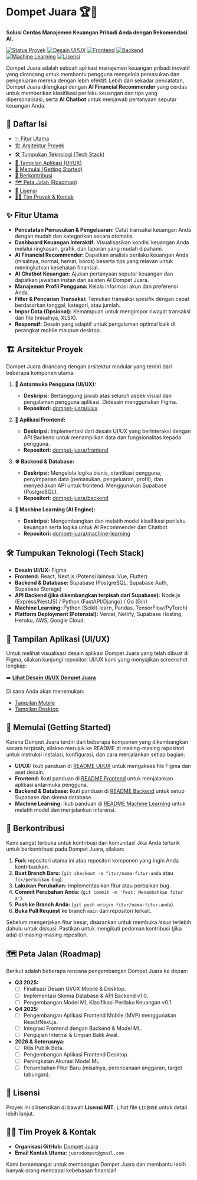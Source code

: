 # Dompet Juara 🏆💸

**Solusi Cerdas Manajemen Keuangan Pribadi Anda dengan Rekomendasi AI.**

[![Status Proyek](https://img.shields.io/badge/Status-Pengembangan%20Aktif-brightgreen.svg)](https://github.com/dompet-juara)
[![Desain UI/UX](https://img.shields.io/badge/Desain-Figma-blueviolet.svg)](https://github.com/dompet-juara/uiux)
[![Frontend](https://img.shields.io/badge/Frontend-React%20%7C%20Next.js-cyan.svg)](https://github.com/dompet-juara/frontend)
[![Backend](https://img.shields.io/badge/Backend-Supabase-3979FF.svg)](https://github.com/dompet-juara/backend)
[![Machine Learning](https://img.shields.io/badge/AI%20Engine-Python-yellow.svg)](https://github.com/dompet-juara/machine-learning)
[![Lisensi](https://img.shields.io/badge/Lisensi-MIT-blue.svg)](LICENSE)

Dompet Juara adalah sebuah aplikasi manajemen keuangan pribadi inovatif yang dirancang untuk membantu pengguna mengelola pemasukan dan pengeluaran mereka dengan lebih efektif. Lebih dari sekadar pencatatan, Dompet Juara dilengkapi dengan **AI Financial Recommender** yang cerdas untuk memberikan klasifikasi perilaku keuangan dan tips yang dipersonalisasi, serta **AI Chatbot** untuk menjawab pertanyaan seputar keuangan Anda.

## 📖 Daftar Isi

*   [✨ Fitur Utama](#-fitur-utama)
*   [🏗️ Arsitektur Proyek](#️-arsitektur-proyek)
*   [🛠️ Tumpukan Teknologi (Tech Stack)](#️-tumpukan-teknologi)
*   [🎨 Tampilan Aplikasi (UI/UX)](#-tampilan-aplikasi-uiux)
*   [🚀 Memulai (Getting Started)](#-memulai-getting-started)
*   [🤝 Berkontribusi](#-berkontribusi)
*   [🗺️ Peta Jalan (Roadmap)](#️-peta-jalan-roadmap)
*   [📜 Lisensi](#-lisensi)
*   [🧑‍💻 Tim Proyek & Kontak](#-tim-proyek--kontak)

## ✨ Fitur Utama

*   **Pencatatan Pemasukan & Pengeluaran:** Catat transaksi keuangan Anda dengan mudah dan kategorikan secara otomatis.
*   **Dashboard Keuangan Interaktif:** Visualisasikan kondisi keuangan Anda melalui ringkasan, grafik, dan laporan yang mudah dipahami.
*   **AI Financial Recommender:** Dapatkan analisis perilaku keuangan Anda (misalnya, normal, hemat, boros) beserta tips yang relevan untuk meningkatkan kesehatan finansial.
*   **AI Chatbot Keuangan:** Ajukan pertanyaan seputar keuangan dan dapatkan jawaban instan dari asisten AI Dompet Juara.
*   **Manajemen Profil Pengguna:** Kelola informasi akun dan preferensi Anda.
*   **Filter & Pencarian Transaksi:** Temukan transaksi spesifik dengan cepat berdasarkan tanggal, kategori, atau jumlah.
*   **Impor Data (Opsional):** Kemampuan untuk mengimpor riwayat transaksi dari file (misalnya, XLSX).
*   **Responsif:** Desain yang adaptif untuk pengalaman optimal baik di perangkat mobile maupun desktop.

## 🏗️ Arsitektur Proyek

Dompet Juara dirancang dengan arsitektur modular yang terdiri dari beberapa komponen utama:

1.  **🎨 Antarmuka Pengguna (UI/UX):**
    *   **Deskripsi:** Bertanggung jawab atas seluruh aspek visual dan pengalaman pengguna aplikasi. Didesain menggunakan Figma.
    *   **Repositori:** [dompet-juara/uiux](https://github.com/dompet-juara/uiux)

2.  **📱 Aplikasi Frontend:**
    *   **Deskripsi:** Implementasi dari desain UI/UX yang berinteraksi dengan API Backend untuk menampilkan data dan fungsionalitas kepada pengguna.
    *   **Repositori:** [dompet-juara/frontend](https://github.com/dompet-juara/frontend)

3.  **⚙️ Backend & Database:**
    *   **Deskripsi:** Mengelola logika bisnis, otentikasi pengguna, penyimpanan data (pemasukan, pengeluaran, profil), dan menyediakan API untuk frontend. Menggunakan Supabase (PostgreSQL).
    *   **Repositori:** [dompet-juara/backend](https://github.com/dompet-juara/backend)

4.  **🧠 Machine Learning (AI Engine):**
    *   **Deskripsi:** Mengembangkan dan melatih model klasifikasi perilaku keuangan serta logika untuk AI Recommender dan Chatbot.
    *   **Repositori:** [dompet-juara/machine-learning](https://github.com/dompet-juara/machine-learning)

## 🛠️ Tumpukan Teknologi (Tech Stack)

*   **Desain UI/UX:** Figma
*   **Frontend:** React, Next.js (Potensi lainnya: Vue, Flutter)
*   **Backend & Database:** Supabase (PostgreSQL, Supabase Auth, Supabase Storage)
*   **API Backend (jika dikembangkan terpisah dari Supabase):** Node.js (Express/NestJS) / Python (FastAPI/Django) / Go (Gin)
*   **Machine Learning:** Python (Scikit-learn, Pandas, TensorFlow/PyTorch)
*   **Platform Deployment (Potensial):** Vercel, Netlify, Supabase Hosting, Heroku, AWS, Google Cloud.

## 🎨 Tampilan Aplikasi (UI/UX)

Untuk melihat visualisasi desain aplikasi Dompet Juara yang telah dibuat di Figma, silakan kunjungi repositori UI/UX kami yang menyajikan screenshot lengkap:

➡️ **[Lihat Desain UI/UX Dompet Juara](https://github.com/dompet-juara/uiux)**

Di sana Anda akan menemukan:
*   [Tampilan Mobile](https://github.com/dompet-juara/uiux#tampilan-mobile)
*   [Tampilan Desktop](https://github.com/dompet-juara/uiux#tampilan-desktop)

## 🚀 Memulai (Getting Started)

Karena Dompet Juara terdiri dari beberapa komponen yang dikembangkan secara terpisah, silakan merujuk ke README di masing-masing repositori untuk instruksi instalasi, konfigurasi, dan cara menjalankan setiap bagian:

*   **UI/UX:** Ikuti panduan di [README UI/UX](https://github.com/dompet-juara/uiux/blob/main/README.md) untuk mengakses file Figma dan aset desain.
*   **Frontend:** Ikuti panduan di [README Frontend](https://github.com/dompet-juara/frontend/blob/main/README.md) untuk menjalankan aplikasi antarmuka pengguna.
*   **Backend & Database:** Ikuti panduan di [README Backend](https://github.com/dompet-juara/backend/blob/main/README.md) untuk setup Supabase dan skema database.
*   **Machine Learning:** Ikuti panduan di [README Machine Learning](https://github.com/dompet-juara/machine-learning/blob/main/README.md) untuk melatih model dan menjalankan inferensi.

## 🤝 Berkontribusi

Kami sangat terbuka untuk kontribusi dari komunitas! Jika Anda tertarik untuk berkontribusi pada Dompet Juara, silakan:

1.  **Fork** repositori utama ini atau repositori komponen yang ingin Anda kontribusikan.
2.  **Buat Branch Baru:** (`git checkout -b fitur/nama-fitur-anda` atau `fix/perbaikan-bug`).
3.  **Lakukan Perubahan:** Implementasikan fitur atau perbaikan bug.
4.  **Commit Perubahan Anda:** (`git commit -m 'feat: Menambahkan fitur X'`).
5.  **Push ke Branch Anda:** (`git push origin fitur/nama-fitur-anda`).
6.  **Buka Pull Request** ke branch `main` dari repositori terkait.

Sebelum mengerjakan fitur besar, disarankan untuk membuka *issue* terlebih dahulu untuk diskusi. Pastikan untuk mengikuti pedoman kontribusi (jika ada) di masing-masing repositori.

## 🗺️ Peta Jalan (Roadmap)

Berikut adalah beberapa rencana pengembangan Dompet Juara ke depan:

*   **Q3 2025:**
    *   [ ] Finalisasi Desain UI/UX Mobile & Desktop.
    *   [ ] Implementasi Skema Database & API Backend v1.0.
    *   [ ] Pengembangan Model ML Klasifikasi Perilaku Keuangan v0.1.
*   **Q4 2025:**
    *   [ ] Pengembangan Aplikasi Frontend Mobile (MVP) menggunakan React/Next.js.
    *   [ ] Integrasi Frontend dengan Backend & Model ML.
    *   [ ] Pengujian Internal & Umpan Balik Awal.
*   **2026 & Seterusnya:**
    *   [ ] Rilis Publik Beta.
    *   [ ] Pengembangan Aplikasi Frontend Desktop.
    *   [ ] Peningkatan Akurasi Model ML.
    *   [ ] Penambahan Fitur Baru (misalnya, perencanaan anggaran, target tabungan).

## 📜 Lisensi

Proyek ini dilisensikan di bawah **Lisensi MIT**. Lihat file `LICENSE` untuk detail lebih lanjut.

## 🧑‍💻 Tim Proyek & Kontak

*   **Organisasi GitHub:** [Dompet Juara](https://github.com/dompet-juara)
*   **Email Kontak Utama:** `juaradompet@gmail.com`

Kami bersemangat untuk membangun Dompet Juara dan membantu lebih banyak orang mencapai kebebasan finansial!
